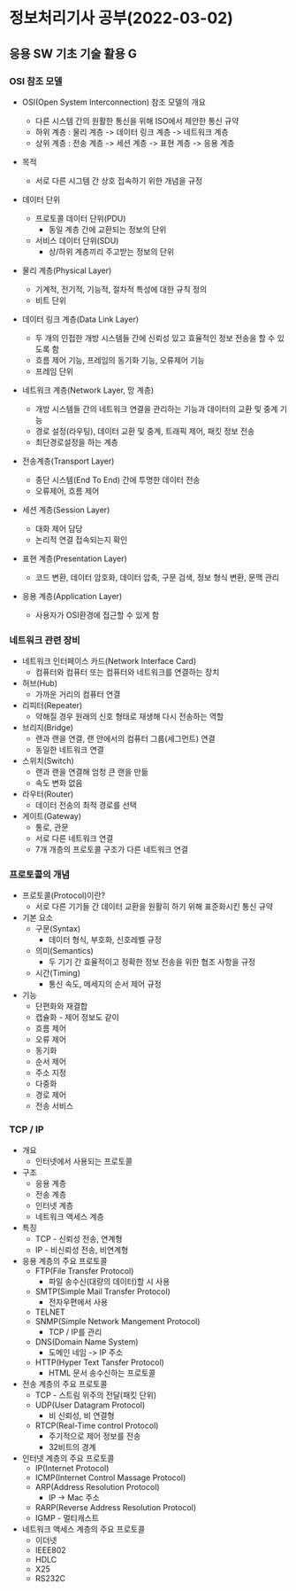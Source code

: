 # 정보처리기사 공부(2022-03-02)

## 응용 SW 기초 기술 활용 G



### OSI 참조 모델

* OSI(Open System Interconnection) 참조 모델의 개요
  * 다른 시스템 간의 원활한 통신을 위해 ISO에서 제안한 통신 규약
  * 하위 계층 : 물리 계층 -> 데이터 링크 계층 -> 네트워크 계층
  * 상위 계층 : 전송 계층 -> 세션 계층 -> 표현 계층 -> 응용 계층
* 목적
  * 서로 다른 시그템 간 상호 접속하기 위한 개념을 규정
* 데이터 단위
  * 프로토콜 데이터 단위(PDU)
    * 동일 계층 간에 교환되는 정보의 단위
  * 서비스 데이터 단위(SDU)
    * 상/하위 계층끼리 주고받는 정보의 단위





* 물리 계층(Physical Layer)
  * 기계적, 전기적, 기능적, 절차적 특성에 대한 규칙 정의
  * 비트 단위
* 데이터 링크 계층(Data Link Layer)
  * 두 개의 인접한 개방 시스템들 간에 신뢰성 있고 효율적인 정보 전송을 할 수 있도록 함
  * 흐름 제어 기능, 프레임의 동기화 기능, 오류제어 기능
  * 프레임 단위
* 네트워크 계층(Network Layer, 망 계층)
  * 개방 시스템들 간의 네트워크 연결을 관리하는 기능과 데이터의 교환 및 중계 기능
  * 경로 설정(라우팅), 데이터 교환 및 중계, 트래픽 제어, 패킷 정보 전송
  * 최단경로설정을 하는 계층
* 전송계층(Transport Layer)
  * 종단 시스템(End To End) 간에 투명한 데이터 전송
  * 오류제어, 흐름 제어
* 세션 계층(Session Layer)
  * 대화 제어 담당
  * 논리적 연결 접속되는지 확인
* 표현 계층(Presentation Layer)
  * 코드 변환, 데이터 암호화, 데이터 압축, 구문 검색, 정보 형식 변환, 문맥 관리
* 응용 계층(Application Layer)
  * 사용자가 OSI환경에 접근할 수 있게 함





### 네트워크 관련 장비

* 네트워크 인터페이스 카드(Network Interface Card)
  * 컴퓨터와 컴퓨터 또는 컴퓨터와 네트워크를 연결하는 장치
* 허브(Hub)
  * 가까운 거리의 컴퓨터 연결
* 리피터(Repeater)
  * 약해질 경우 원래의 신호 형태로 재생해 다시 전송하는 역할
* 브리지(Bridge)
  * 랜과 랜을 연결, 랜 안에서의 컴퓨터 그룹(세그먼트) 연결
  * 동일한 네트워크 연결
* 스위치(Switch)
  * 랜과 랜을 연결해 엄청 큰 랜을 만듦
  * 속도 변화 없음
* 라우터(Router)
  * 데이터 전송의 최적 경로를 선택
* 게이트(Gateway)
  * 통로, 관문
  * 서로 다른 네트워크 연결
  * 7개 개층의 프로토콜 구조가 다른 네트워크 연결







### 프로토콜의 개념

* 프로토콜(Protocol)이란?
  * 서로 다른 기기들 간 데이터 교환을 원활히 하기 위해 표준화시킨 통신 규약
* 기본 요소
  * 구문(Syntax)
    * 데이터 형식, 부호화, 신호레벨 규정
  * 의미(Semantics)
    * 두 기기 간 효율적이고 정확한 정보 전송을 위한 협조 사항을 규정
  * 시간(Timing)
    * 통신 속도, 메세지의 순서 제어 규정
* 기능
  * 단편화와 재결합
  * 캡슐화 - 제어 정보도 같이
  * 흐름 제어
  * 오류 제어
  * 동기화
  * 순서 제어
  * 주소 지정
  * 다중화
  * 경로 제어
  * 전송 서비스



### TCP / IP

* 개요
  * 인터넷에서 사용되는 프로토콜
* 구조
  * 응용 계층
  * 전송 계층
  * 인터넷 계층
  * 네트워크 액세스 계층
* 특징
  * TCP - 신뢰성 전송, 연계형
  * IP - 비신뢰성 전송, 비연계형
* 응용 계층의 주요 프로토콜
  * FTP(File Transfer Protocol)
    * 파일 송수신(대량의 데이터)할 시 사용
  * SMTP(Simple Mail Transfer Protocol)
    * 전자우편에서 사용
  * TELNET
  * SNMP(Simple Network Mangement Protocol)
    * TCP / IP를 관리
  * DNS(Domain Name System)
    * 도메인 네임 -> IP 주소
  * HTTP(Hyper Text Tansfer Protocol)
    * HTML 문서 송수신하는 프로토콜
* 전송 계층의 주요 프로토콜
  * TCP - 스트림 위주의 전달(패킷 단위)
  * UDP(User Datagram Protocol)
    * 비 신뢰성, 비 연결형
  * RTCP(Real-Time control Protocol)
    * 주기적으로 제어 정보를 전송
    * 32비트의 경계
* 인터넷 계층의 주요 프로토콜
  * IP(Internet Protocol)
  * ICMP(Internet Control Massage Protocol)
  * ARP(Address Resolution Protocol)
    * IP -> Mac 주소
  * RARP(Reverse Address Resolution Protocol)
  * IGMP - 멀티캐스트
* 네트워크 액세스 계층의 주요 프로토콜
  * 이더넷
  * IEEE802
  * HDLC
  * X25
  * RS232C